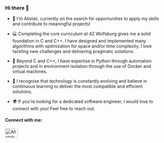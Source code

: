 ### Hi there 👋

* 🌱 I'm Alistair, currently on the search for opportunities to apply my skills and contribute to meaningful projects!

* 💻 Completing the core curriculum at 42 Wolfsburg gives me a solid foundation in C and C++. I have designed and implemented many algorithms with optimization for space and/or time complexity. I love tackling new challenges and delivering pragmatic solutions.

* 🌟 Beyond C and C++, I have expertise in Python through automation projects and in environment isolation through the use of Docker and virtual machines.

* 🚀 I recognise that technology is constantly evolving and believe in continuous learning to deliver the most compatible and efficient solutions.

* 🌍 If you're looking for a dedicated software engineer, I would love to connect with you! Feel free to reach out: 

<h4 align="left">Connect with me:</h3>
<p align="left">
<a href="https://www.linkedin.com/in/alistairkane/" target="blank"><img align="center" src="https://raw.githubusercontent.com/rahuldkjain/github-profile-readme-generator/master/src/images/icons/Social/linked-in-alt.svg" alt="Alistair Kane" height="30" width="40" /></a>
</p>

<img src="https://komarev.com/ghpvc/?username=alistair-kane&style=flat-square&color=blue" alt=""/>
